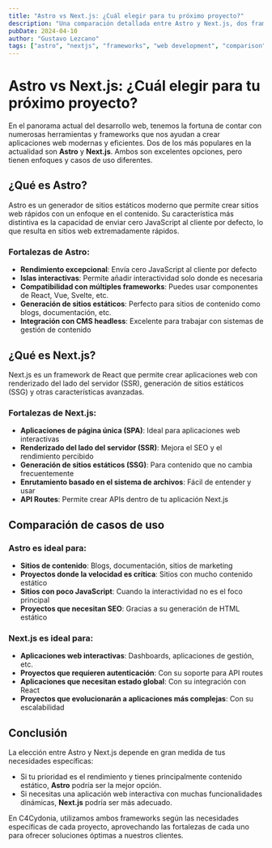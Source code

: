 ```yaml
---
title: "Astro vs Next.js: ¿Cuál elegir para tu próximo proyecto?"
description: "Una comparación detallada entre Astro y Next.js, dos frameworks modernos para desarrollo web, analizando sus fortalezas y casos de uso ideales."
pubDate: 2024-04-10
author: "Gustavo Lezcano"
tags: ["astro", "nextjs", "frameworks", "web development", "comparison"]
---
```


# Astro vs Next.js: ¿Cuál elegir para tu próximo proyecto?

En el panorama actual del desarrollo web, tenemos la fortuna de contar con numerosas herramientas y frameworks que nos ayudan a crear aplicaciones web modernas y eficientes. Dos de los más populares en la actualidad son **Astro** y **Next.js**. Ambos son excelentes opciones, pero tienen enfoques y casos de uso diferentes.

## ¿Qué es Astro?

Astro es un generador de sitios estáticos moderno que permite crear sitios web rápidos con un enfoque en el contenido. Su característica más distintiva es la capacidad de enviar cero JavaScript al cliente por defecto, lo que resulta en sitios web extremadamente rápidos.

### Fortalezas de Astro:

- **Rendimiento excepcional**: Envía cero JavaScript al cliente por defecto
- **Islas interactivas**: Permite añadir interactividad solo donde es necesaria
- **Compatibilidad con múltiples frameworks**: Puedes usar componentes de React, Vue, Svelte, etc.
- **Generación de sitios estáticos**: Perfecto para sitios de contenido como blogs, documentación, etc.
- **Integración con CMS headless**: Excelente para trabajar con sistemas de gestión de contenido

## ¿Qué es Next.js?

Next.js es un framework de React que permite crear aplicaciones web con renderizado del lado del servidor (SSR), generación de sitios estáticos (SSG) y otras características avanzadas.

### Fortalezas de Next.js:

- **Aplicaciones de página única (SPA)**: Ideal para aplicaciones web interactivas
- **Renderizado del lado del servidor (SSR)**: Mejora el SEO y el rendimiento percibido
- **Generación de sitios estáticos (SSG)**: Para contenido que no cambia frecuentemente
- **Enrutamiento basado en el sistema de archivos**: Fácil de entender y usar
- **API Routes**: Permite crear APIs dentro de tu aplicación Next.js

## Comparación de casos de uso

### Astro es ideal para:

- **Sitios de contenido**: Blogs, documentación, sitios de marketing
- **Proyectos donde la velocidad es crítica**: Sitios con mucho contenido estático
- **Sitios con poco JavaScript**: Cuando la interactividad no es el foco principal
- **Proyectos que necesitan SEO**: Gracias a su generación de HTML estático

### Next.js es ideal para:

- **Aplicaciones web interactivas**: Dashboards, aplicaciones de gestión, etc.
- **Proyectos que requieren autenticación**: Con su soporte para API routes
- **Aplicaciones que necesitan estado global**: Con su integración con React
- **Proyectos que evolucionarán a aplicaciones más complejas**: Con su escalabilidad

## Conclusión

La elección entre Astro y Next.js depende en gran medida de tus necesidades específicas:

- Si tu prioridad es el rendimiento y tienes principalmente contenido estático, **Astro** podría ser la mejor opción.
- Si necesitas una aplicación web interactiva con muchas funcionalidades dinámicas, **Next.js** podría ser más adecuado.

En C4Cydonia, utilizamos ambos frameworks según las necesidades específicas de cada proyecto, aprovechando las fortalezas de cada uno para ofrecer soluciones óptimas a nuestros clientes. 